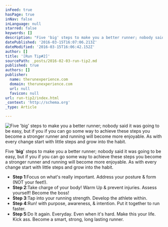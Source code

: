 ```yaml
---
inFeed: true
hasPage: true
inNav: false
inLanguage: null
starred: false
keywords: []
description: "Five 'big' steps to make you a better runner; nobody said it was going to be easy, but if you if you can go some way to achieve these steps you become a stronger runner and running will become more enjoyable. As with every change start with little steps and grow into the habit.\_"
datePublished: '2016-03-15T16:07:06.213Z'
dateModified: '2016-03-15T16:06:42.152Z'
author: []
title: '[Run Tip#2]'
sourcePath: _posts/2016-02-03-run-tip2.md
published: true
authors: []
publisher:
  name: therunexperience.com
  domain: therunexperience.com
  url: null
  favicon: null
url: run-tip2/index.html
_context: 'http://schema.org'
_type: Article

---
```

![Five 'big' steps to make you a better runner; nobody said it was going to be easy, but if you if you can go some way to achieve these steps you become a stronger runner and running will become more enjoyable. As with every change start with little steps and grow into the habit. ](https://s3-us-west-2.amazonaws.com/the-grid-img/p/4f86321544e9b8cd0657b8ddd174e552cc7380ec.png)

Five '**big**' steps to make you a better runner; nobody said it was going to be easy, but if you if you can go some way to achieve these steps you become a stronger runner and running will become more enjoyable. As with every change start with little steps and grow into the habit. 

* **Step 1**:Focus on what's really important. Address your posture & form (NOT your feet!).
* **Step 2**:Take charge of your body! Warm Up & prevent injuries. Assess yourself! Become the boss!
* **Step 3**:Tap into your running strength. Develop the athlete within.
* **Step 4**:Run! with purpose, awareness, & intention. Put it together to run faster.
* **Step 5**:Do It again. Everyday. Even when it's hard. Make this your life. Kick ass. Become a smart, strong, long lasting runner.